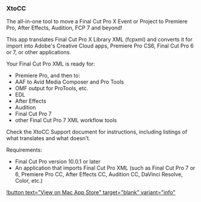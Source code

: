 ### XtoCC

The all-in-one tool to move a Final Cut Pro X Event or Project to Premiere Pro, After Effects, Audition, FCP 7 and beyond!

This app translates Final Cut Pro X Library XML (fcpxml) and converts it for import into Adobe's Creative Cloud apps, Premiere Pro CS6, Final Cut Pro 6 or 7, or other applications.

Your Final Cut Pro XML is ready for:

- Premiere Pro, and then to:
- AAF to Avid Media Composer and Pro Tools
- OMF output for ProTools, etc.
- EDL
- After Effects
- Audition
- Final Cut Pro 7
- other Final Cut Pro 7 XML workflow tools

Check the XtoCC Support document for instructions, including listings of what translates and what doesn't.

Requirements:

- Final Cut Pro version 10.0.1 or later
- An application that imports Final Cut Pro XML (such as Final Cut Pro 7 or 6, Premiere Pro CC, After Effects CC, Audition CC, DaVinci Resolve, Color, etc.)

[!button text="View on Mac App Store" target="blank" variant="info"](https://apps.apple.com/au/app/xtocc/id487899517?mt=12)
